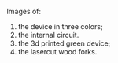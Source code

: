 Images of:

1. the device in three colors;
2. the internal circuit.
3. the 3d printed green device;
4. the lasercut wood forks.
